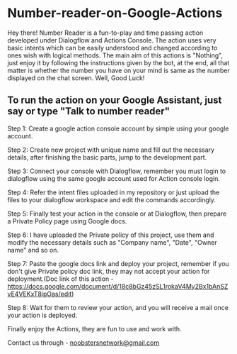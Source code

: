 # Number-reader-on-Google-Actions
Hey there! Number Reader is a fun-to-play and time passing action developed under Dialogflow and Actions Console. The action uses very basic intents which can be easily understood and changed according to ones wish with logical methods. The main aim of this actions is "Nothing", just enjoy it by following the instructions given by the bot, at the end, all that matter is whether the number you have on your mind is same as the number displayed on the chat screen. Well, Good Luck!

## To run the action on your Google Assistant, just say or type "Talk to number reader"

Step 1: Create a google action console account by simple using your google account.

Step 2: Create new project with unique name and fill out the necessary details, after finishing the basic parts, jump to the development part.

Step 3: Connect your console with Dialogflow, remember you must login to dialogflow using the same google account used for Action console login.

Step 4: Refer the intent files uploaded in my repository or just upload the files to your dialogflow workspace and edit the commands accordingly.

Step 5: Finally test your action in the console or at Dialogflow, then prepare a Private Policy page using Google docs.

Step 6: I have uploaded the Private policy of this project, use them and modify the necessary details such as "Company name", "Date", "Owner name" and so on.

Step 7: Paste the google docs link and deploy your project, remember if you don't give Private policy doc link, they may not accept your action for deployment.(Doc link of this action - https://docs.google.com/document/d/18c8bGz45zSL1rokaV4My2Bx1bAnSZvE4VEKxT8ipOas/edit)

Step 8: Wait for them to review your action, and you will receive a mail once your action is deployed.

Finally enjoy the Actions, they are fun to use and work with.


Contact us through - noobstersnetwork@gmail.com
